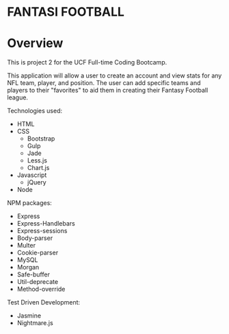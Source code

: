 # FANTASI FOOTBALL

# Overview

This is project 2 for the UCF Full-time Coding Bootcamp.

This application will allow a user to create an account and view stats for any NFL team, player, and position. The user can add specific teams and players to their "favorites" to aid them in creating their Fantasy Football league. 


Technologies used: 
- HTML
- CSS
  - Bootstrap
  - Gulp
  - Jade
  - Less.js
  - Chart.js
- Javascript
  - jQuery
- Node

NPM packages:
- Express
- Express-Handlebars
- Express-sessions
- Body-parser
- Multer
- Cookie-parser
- MySQL
- Morgan
- Safe-buffer
- Util-deprecate
- Method-override

Test Driven Development:
- Jasmine
- Nightmare.js
